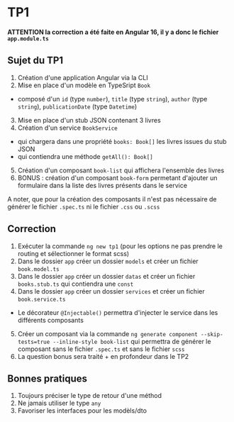 # TP1

**ATTENTION la correction a été faite en Angular 16, il y a donc le fichier `app.module.ts`**

## Sujet du TP1

1. Création d'une application Angular via la CLI
2. Mise en place d'un modèle en TypeSript `Book`
  - composé d'un `id` (type `number`), `title` (type `string`), `author` (type `string`), `publicationDate` (type `Datetime`)
3. Mise en place d'un stub JSON contenant 3 livres
4. Création d'un service `BookService`
  - qui chargera dans une propriété `books: Book[]` les livres issues du stub JSON
  - qui contiendra une méthode `getAll(): Book[]`
5. Création d'un composant `book-list` qui affichera l'ensemble des livres
6. BONUS : création d'un composant `book-form` permetant d'ajouter un formulaire dans la liste des livres présents dans le service

A noter, que pour la création des composants il n'est pas nécessaire de générer le fichier `.spec.ts` ni le fichier `.css` ou `.scss`

## Correction

1. Exécuter la commande `ng new tp1` (pour les options ne pas prendre le routing et sélectionner le format scss)
2. Dans le dossier `app` créer un dossier `models` et créer un fichier `book.model.ts`
3. Dans le dossier `app` créer un dossier `datas` et créer un fichier `books.stub.ts` qui contiendra une `const`
4. Dans le dossier `app` créer un dossier `services` et créer un fichier `book.service.ts`
  - Le décorateur `@Injectable()` permettra d'injecter le service dans les différents composants
5. Créer un composant via la commande `ng generate component --skip-tests=true --inline-style book-list` qui permettra de générer le composant sans le fichier `.spec.ts` et sans le fichier `scss`
6. La question bonus sera traité + en profondeur dans le TP2

## Bonnes pratiques

1. Toujours préciser le type de retour d'une méthod
2. Ne jamais utiliser le type `any`
3. Favoriser les interfaces pour les modèls/dto